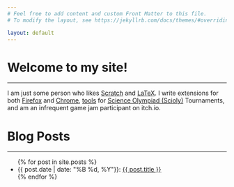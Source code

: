 ```yaml
---
# Feel free to add content and custom Front Matter to this file.
# To modify the layout, see https://jekyllrb.com/docs/themes/#overriding-theme-defaults

layout: default
---
```

 
# Welcome to my site! 

---

I am just some person who likes [Scratch](https://scratch.mit.edu/) and [LaTeX](https://www.latex-project.org/). I write extensions for both [Firefox](https://addons.mozilla.org/en-US/firefox/user/17603989/) and [Chrome](https://chrome.google.com/webstore/search/lastlegume), [tools](/scioly-tools) for [Science Olympiad (Scioly)](https://www.soinc.org/) Tournaments, and am an infrequent game jam participant on itch.io.   

# Blog Posts

--- 

<ul>
  {% for post in site.posts %}
    <li>
      {{ post.date | date: "%B %d, %Y"}}: <a href="{{ post.url }}"> {{ post.title }}</a>
    </li>
  {% endfor %}
</ul>